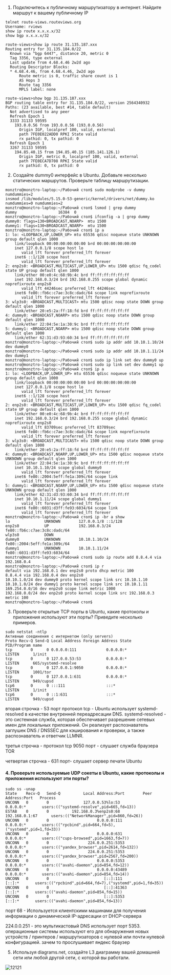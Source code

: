 1. Подключитесь к публичному маршрутизатору в интернет. Найдите маршрут к вашему публичному IP
```
telnet route-views.routeviews.org
Username: rviews
show ip route x.x.x.x/32
show bgp x.x.x.x/32
```

```
route-views>show ip route 31.135.187.xxx
Routing entry for 31.135.184.0/22
  Known via "bgp 6447", distance 20, metric 0
  Tag 3356, type external
  Last update from 4.68.4.46 2w2d ago
  Routing Descriptor Blocks:
  * 4.68.4.46, from 4.68.4.46, 2w2d ago
      Route metric is 0, traffic share count is 1
      AS Hops 3
      Route tag 3356
      MPLS label: none
```

```
route-views>show bgp 31.135.187.xxx
BGP routing table entry for 31.135.184.0/22, version 2564340932
Paths: (23 available, best #14, table default)
  Not advertised to any peer
  Refresh Epoch 1
  3333 31133 59595
    193.0.0.56 from 193.0.0.56 (193.0.0.56)
      Origin IGP, localpref 100, valid, external
      path 7FE0E022ADD0 RPKI State valid
      rx pathid: 0, tx pathid: 0
  Refresh Epoch 1
  3267 31133 59595
    194.85.40.15 from 194.85.40.15 (185.141.126.1)
      Origin IGP, metric 0, localpref 100, valid, external
      path 7FE0ECA7D708 RPKI State valid
      rx pathid: 0, tx pathid: 0
```

2. Создайте dummy0 интерфейс в Ubuntu. Добавьте несколько статических маршрутов. Проверьте таблицу маршрутизации.

```
monztro@monztro-laptop:~/Рабочий стол$ sudo modprobe -v dummy numdummies=2
insmod /lib/modules/5.15.0-53-generic/kernel/drivers/net/dummy.ko numdummies=0 numdummies=2
monztro@monztro-laptop:~/Рабочий стол$ lsmod | grep dummy
dummy                  16384  0
monztro@monztro-laptop:~/Рабочий стол$ ifconfig -a | grep dummy
dummy0: flags=130<BROADCAST,NOARP>  mtu 1500
dummy1: flags=130<BROADCAST,NOARP>  mtu 1500
monztro@monztro-laptop:~/Рабочий стол$ ip a
1: lo: <LOOPBACK,UP,LOWER_UP> mtu 65536 qdisc noqueue state UNKNOWN group default qlen 1000
    link/loopback 00:00:00:00:00:00 brd 00:00:00:00:00:00
    inet 127.0.0.1/8 scope host lo
       valid_lft forever preferred_lft forever
    inet6 ::1/128 scope host 
       valid_lft forever preferred_lft forever
2: enp2s0: <BROADCAST,MULTICAST,UP,LOWER_UP> mtu 1500 qdisc fq_codel state UP group default qlen 1000
    link/ether 00:e0:4c:68:9b:4c brd ff:ff:ff:ff:ff:ff
    inet 192.168.0.3/24 brd 192.168.0.255 scope global dynamic noprefixroute enp2s0
       valid_lft 44246sec preferred_lft 44246sec
    inet6 fe80::fb6c:c7ae:3c8c:dadc/64 scope link noprefixroute 
       valid_lft forever preferred_lft forever
3: wlp3s0: <BROADCAST,MULTICAST> mtu 1500 qdisc noop state DOWN group default qlen 1000
    link/ether 20:e5:2a:ff:18:fd brd ff:ff:ff:ff:ff:ff
4: dummy0: <BROADCAST,NOARP> mtu 1500 qdisc noop state DOWN group default qlen 1000
    link/ether 22:04:5e:1a:30:9c brd ff:ff:ff:ff:ff:ff
5: dummy1: <BROADCAST,NOARP> mtu 1500 qdisc noop state DOWN group default qlen 1000
    link/ether 62:31:d3:93:60:34 brd ff:ff:ff:ff:ff:ff
monztro@monztro-laptop:~/Рабочий стол$ sudo ip addr add 10.10.1.10/24 dev dummy0
monztro@monztro-laptop:~/Рабочий стол$ sudo ip addr add 10.10.1.11/24 dev dummy1
monztro@monztro-laptop:~/Рабочий стол$ sudo ip link set dev dummy0 up
monztro@monztro-laptop:~/Рабочий стол$ sudo ip link set dev dummy1 up
monztro@monztro-laptop:~/Рабочий стол$ ip a
1: lo: <LOOPBACK,UP,LOWER_UP> mtu 65536 qdisc noqueue state UNKNOWN group default qlen 1000
    link/loopback 00:00:00:00:00:00 brd 00:00:00:00:00:00
    inet 127.0.0.1/8 scope host lo
       valid_lft forever preferred_lft forever
    inet6 ::1/128 scope host 
       valid_lft forever preferred_lft forever
2: enp2s0: <BROADCAST,MULTICAST,UP,LOWER_UP> mtu 1500 qdisc fq_codel state UP group default qlen 1000
    link/ether 00:e0:4c:68:9b:4c brd ff:ff:ff:ff:ff:ff
    inet 192.168.0.3/24 brd 192.168.0.255 scope global dynamic noprefixroute enp2s0
       valid_lft 83709sec preferred_lft 83709sec
    inet6 fe80::fb6c:c7ae:3c8c:dadc/64 scope link noprefixroute 
       valid_lft forever preferred_lft forever
3: wlp3s0: <BROADCAST,MULTICAST> mtu 1500 qdisc noop state DOWN group default qlen 1000
    link/ether 20:e5:2a:ff:18:fd brd ff:ff:ff:ff:ff:ff
4: dummy0: <BROADCAST,NOARP,UP,LOWER_UP> mtu 1500 qdisc noqueue state UNKNOWN group default qlen 1000
    link/ether 22:04:5e:1a:30:9c brd ff:ff:ff:ff:ff:ff
    inet 10.10.1.10/24 scope global dummy0
       valid_lft forever preferred_lft forever
    inet6 fe80::2004:5eff:fe1a:309c/64 scope link 
       valid_lft forever preferred_lft forever
5: dummy1: <BROADCAST,NOARP,UP,LOWER_UP> mtu 1500 qdisc noqueue state UNKNOWN group default qlen 1000
    link/ether 62:31:d3:93:60:34 brd ff:ff:ff:ff:ff:ff
    inet 10.10.1.11/24 scope global dummy1
       valid_lft forever preferred_lft forever
    inet6 fe80::6031:d3ff:fe93:6034/64 scope link 
       valid_lft forever preferred_lft forever
monztro@monztro-laptop:~/Рабочий стол$ ip -br a show
lo               UNKNOWN        127.0.0.1/8 ::1/128 
enp2s0           UP             192.168.0.3/24 fe80::fb6c:c7ae:3c8c:dadc/64 
wlp3s0           DOWN           
dummy0           UNKNOWN        10.10.1.10/24 fe80::2004:5eff:fe1a:309c/64 
dummy1           UNKNOWN        10.10.1.11/24 fe80::6031:d3ff:fe93:6034/64 
monztro@monztro-laptop:~/Рабочий стол$ sudo ip route add 8.8.4.4 via 192.168.0.4
monztro@monztro-laptop:~/Рабочий стол$ ip r
default via 192.168.0.1 dev enp2s0 proto dhcp metric 100 
8.8.4.4 via 192.168.0.4 dev enp2s0 
10.10.1.0/24 dev dummy0 proto kernel scope link src 10.10.1.10 
10.10.1.0/24 dev dummy1 proto kernel scope link src 10.10.1.11 
169.254.0.0/16 dev enp2s0 scope link metric 1000 
192.168.0.0/24 dev enp2s0 proto kernel scope link src 192.168.0.3 metric 100 
monztro@monztro-laptop:~/Рабочий стол$ 
```

3. Проверьте открытые TCP порты в Ubuntu, какие протоколы и приложения используют эти порты? Приведите несколько примеров.

```
sudo netstat -ntlp
Активные соединения с интернетом (only servers)
Proto Recv-Q Send-Q Local Address Foreign Address State       PID/Program name    
tcp        0      0 0.0.0.0:111             0.0.0.0:*               LISTEN      1/init              
tcp        0      0 127.0.0.53:53           0.0.0.0:*               LISTEN      665/systemd-resolve 
tcp        0      0 127.0.0.1:9050          0.0.0.0:*               LISTEN      1001/tor            
tcp        0      0 127.0.0.1:631           0.0.0.0:*               LISTEN      949/cupsd           
tcp6       0      0 :::111                  :::*                    LISTEN      1/init              
tcp6       0      0 ::1:631                 :::*                    LISTEN      949/cupsd   
```

вторая строчка - 53 порт протокол tcp - Ubuntu использует systemd-resolved в качестве внутренней переадресации DNS.
systemd-resolved - это системная служба, которая обеспечивает разрешение сетевых имен для локальных приложений. Он реализует распознаватель заглушек DNS / DNSSEC для кэширования и проверки, а также распознаватель и ответчик LLMNR.

третья строчка - протокол tcp 9050 порт - слушает служба браузера TOR

четвертая строчка - 631 порт- слушает сервер печати Ubuntu

#### 4. Проверьте используемые UDP сокеты в Ubuntu, какие протоколы и приложения используют эти порты?

```
sudo ss -unap
State    Recv-Q   Send-Q          Local Address:Port        Peer Address:Port   Process                                                     
UNCONN   0        0               127.0.0.53%lo:53               0.0.0.0:*       users:(("systemd-resolve",pid=665,fd=13))                  
ESTAB    0        0          192.168.0.3%enp2s0:68           192.168.0.1:67      users:(("NetworkManager",pid=860,fd=26))                   
UNCONN   0        0                     0.0.0.0:111              0.0.0.0:*       users:(("rpcbind",pid=664,fd=5),("systemd",pid=1,fd=33))   
UNCONN   0        0                     0.0.0.0:631              0.0.0.0:*       users:(("cups-browsed",pid=1663,fd=7))                     
UNCONN   0        0                 224.0.0.251:5353             0.0.0.0:*       users:(("yandex_browser",pid=2614,fd=132))                 
UNCONN   0        0                 224.0.0.251:5353             0.0.0.0:*       users:(("yandex_browser",pid=2567,fd=200))                 
UNCONN   0        0                     0.0.0.0:5353             0.0.0.0:*       users:(("avahi-daemon",pid=854,fd=12))                     
UNCONN   0        0                     0.0.0.0:43489            0.0.0.0:*       users:(("avahi-daemon",pid=854,fd=14))                     
UNCONN   0        0                        [::]:111                 [::]:*       users:(("rpcbind",pid=664,fd=7),("systemd",pid=1,fd=35))   
UNCONN   0        0                        [::]:41363               [::]:*       users:(("avahi-daemon",pid=854,fd=15))                     
UNCONN   0        0                        [::]:5353                [::]:*       users:(("avahi-daemon",pid=854,fd=13))     
```

порт 68 - Используется клиентскими машинами для получения информации о динамической IP-адресации от DHCP-сервера

224.0.0.251 - это мультикастовый DNS использует порт 5353. операционные системы используют его для обнаружения новых устройств / принтеров / маршрутизаторов с нулевой или почти нулевой конфигурацией. зачем то прослушивает яндекс браузер

5. Используя diagrams.net, создайте L3 диаграмму вашей домашней сети или любой другой сети, с которой вы работали.

![12121](https://user-images.githubusercontent.com/105611781/205449930-85088b23-7440-4dc1-9c41-ab2130bb0458.png)

